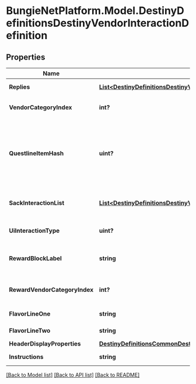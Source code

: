 # BungieNetPlatform.Model.DestinyDefinitionsDestinyVendorInteractionDefinition
## Properties

Name | Type | Description | Notes
------------ | ------------- | ------------- | -------------
**Replies** | [**List&lt;DestinyDefinitionsDestinyVendorInteractionReplyDefinition&gt;**](DestinyDefinitionsDestinyVendorInteractionReplyDefinition.md) | The potential replies that the user can make to the interaction. | [optional] 
**VendorCategoryIndex** | **int?** | If &gt;&#x3D; 0, this is the category of sale items to show along with this interaction dialog. | [optional] 
**QuestlineItemHash** | **uint?** | If this interaction dialog is about a quest, this is the questline related to the interaction. You can use this to show the quest overview, or even the character&#39;s status with the quest if you use it to find the character&#39;s current Quest Step by checking their inventory against this questlineItemHash&#39;s DestinyInventoryItemDefinition.setData. | [optional] 
**SackInteractionList** | [**List&lt;DestinyDefinitionsDestinyVendorInteractionSackEntryDefinition&gt;**](DestinyDefinitionsDestinyVendorInteractionSackEntryDefinition.md) | If this interaction is meant to show you sacks, this is the list of types of sacks to be shown. If empty, the interaction is not meant to show sacks. | [optional] 
**UiInteractionType** | **uint?** | A UI hint for the behavior of the interaction screen. BNet doesn&#39;t use this, but you can choose to. | [optional] 
**RewardBlockLabel** | **string** | If this interaction is displaying rewards, this is the text to use for the header of the reward-displaying section of the interaction. | [optional] 
**RewardVendorCategoryIndex** | **int?** | If the vendor&#39;s reward list is sourced from one of his categories, this is the index into the category array of items to show. | [optional] 
**FlavorLineOne** | **string** | If the vendor interaction has flavor text, this is some of it. | [optional] 
**FlavorLineTwo** | **string** | If the vendor interaction has flavor text, this is the rest of it. | [optional] 
**HeaderDisplayProperties** | [**DestinyDefinitionsCommonDestinyDisplayPropertiesDefinition**](DestinyDefinitionsCommonDestinyDisplayPropertiesDefinition.md) | The header for the interaction dialog. | [optional] 
**Instructions** | **string** | The localized text telling the player what to do when they see this dialog. | [optional] 

[[Back to Model list]](../README.md#documentation-for-models) [[Back to API list]](../README.md#documentation-for-api-endpoints) [[Back to README]](../README.md)

